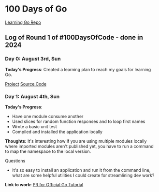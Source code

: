 # 100 Days of Go
[Learning Go Repo](https://github.com/craigmcampbell/learning-go)

## Log of Round 1 of #100DaysOfCode - done in 2024

### Day 0: August 3rd, Sun
**Today's Progress**: Created a learning plan to reach my goals for learning Go.

[Project](https://github.com/users/craigmcampbell/projects/4)
[Source Code](https://github.com/craigmcampbell/learning-go)

### Day 1: August 4th, Sun

**Today's Progress**: 
- Have one module consume another
- Used slices for random function responses and to loop first names
- Wrote a basic unit test
- Compiled and installed the application locally

**Thoughts:** 
It's interesting how if you are using multiple modules locally where imported modules aren't published yet, you have to run a command to map the namespace to the local version.

Questions
- It's so easy to install an application and run it from the command line, what are some helpful utilities I could create for streamlining dev work?

**Link to work:** 
[PR for Official Go Tutorial](https://github.com/craigmcampbell/learning-go/pull/14)

